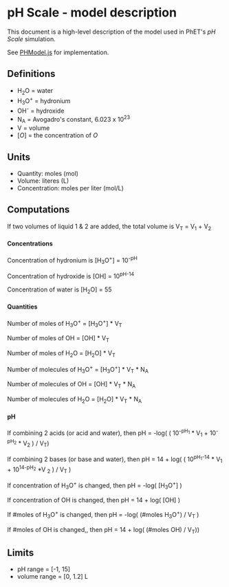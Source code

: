 # pH Scale - model description

This document is a high-level description of the model used in PhET's _pH Scale_ simulation.

See [PHModel.js](https://github.com/phetsims/ph-scale/blob/master/js/common/model/PHModel.js) for implementation.

## Definitions

* H<sub>2</sub>O = water
* H<sub>3</sub>O<sup>+</sup> = hydronium
* OH<sup>-</sup> = hydroxide
* N<sub>A</sub> = Avogadro's constant, 6.023 x 10<sup>23</sup>
* V = volume
* [<i>O</i>] = the concentration of <i>O</i>

## Units

* Quantity: moles (mol)
* Volume: literes (L)
* Concentration: moles per liter (mol/L)

## Computations

If two volumes of liquid 1 & 2 are added, the total volume is V<sub>T</sub> = V<sub>1</sub> + V<sub>2</sub>

#### Concentrations

Concentration of hydronium is [H<sub>3</sub>O<sup>+</sup>] = 10<sup>-pH</sup>

Concentration of hydroxide is [OH] = 10<sup>pH-14</sup>

Concentration of water is [H<sub>2</sub>O] = 55

#### Quantities

Number of moles of H<sub>3</sub>O<sup>+</sup> = [H<sub>3</sub>O<sup>+</sup>] * V<sub>T</sub>

Number of moles of OH = [OH] * V<sub>T</sub>

Number of moles of H<sub>2</sub>O = [H<sub>2</sub>O] * V<sub>T</sub>

Number of molecules of H<sub>3</sub>O<sup>+</sup> = [H<sub>3</sub>O<sup>+</sup>] * V<sub>T</sub> * N<sub>A</sub>

Number of molecules of OH = [OH] * V<sub>T</sub> * N<sub>A</sub>

Number of molecules of H<sub>2</sub>O = [H<sub>2</sub>O] * V<sub>T</sub> * N<sub>A</sub>

#### pH

If combining 2 acids (or acid and water), then pH = -log( ( 10<sup>-pH<sub>1</sub></sup> * V<sub>1</sub> + 10<sup>-pH<sub>2</sub></sup> * V<sub>2</sub> ) / V<sub>T</sub>)

If combining 2 bases (or base and water), then pH = 14 + log( ( 10<sup>pH<sub>1</sub>-14</sup> * V<sub>1</sub> + 10<sup>14-pH<sub>2</sub></sup> *V <sub>2</sub> ) / V<sub>T</sub> )

If concentration of H<sub>3</sub>O<sup>+</sup> is changed, then pH = -log( [H<sub>3</sub>O<sup>+</sup>] )

If concentration of OH is changed, then pH = 14 + log( [OH] )

If #moles of H<sub>3</sub>O<sup>+</sup> is changed, then pH = -log( (#moles H<sub>3</sub>O<sup>+</sup>) / V<sub>T</sub> )

If #moles of OH is changed,, then pH = 14 + log( (#moles OH) / V<sub>T</sub>))

## Limits

* pH range = [-1, 15]
* volume range = [0, 1.2] L
